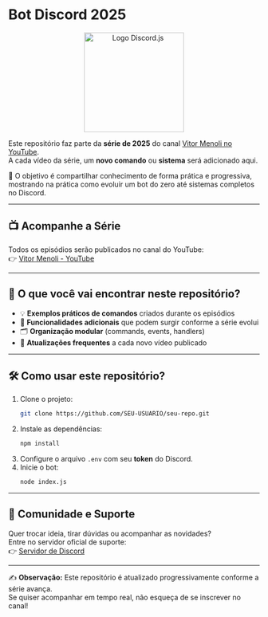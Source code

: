 # Bot Discord 2025

<p align="center">
  <img src="https://i.imgur.com/OZWnmTO.png" alt="Logo Discord.js" width="200">
</p>

Este repositório faz parte da **série de 2025** do canal [Vitor Menoli no YouTube](https://www.youtube.com/@vitor.menoli).  
A cada vídeo da série, um **novo comando** ou **sistema** será adicionado aqui.  

📌 O objetivo é compartilhar conhecimento de forma prática e progressiva, mostrando na prática como evoluir um bot do zero até sistemas completos no Discord.

---

## 📺 Acompanhe a Série

Todos os episódios serão publicados no canal do YouTube:  
👉 [Vitor Menoli - YouTube](https://www.youtube.com/@vitor.menoli)

---

## 🚀 O que você vai encontrar neste repositório?

- 💡 **Exemplos práticos de comandos** criados durante os episódios  
- 🧩 **Funcionalidades adicionais** que podem surgir conforme a série evolui  
- 🗂️ **Organização modular** (commands, events, handlers)  
- 🔄 **Atualizações frequentes** a cada novo vídeo publicado  

---

## 🛠️ Como usar este repositório?

1. Clone o projeto:
   ```bash
   git clone https://github.com/SEU-USUARIO/seu-repo.git
   ```
2. Instale as dependências:
   ```bash
   npm install
   ```
3. Configure o arquivo `.env` com seu **token** do Discord.
4. Inicie o bot:
   ```bash
   node index.js
   ```

---

## 💬 Comunidade e Suporte

Quer trocar ideia, tirar dúvidas ou acompanhar as novidades?  
Entre no servidor oficial de suporte:  
👉 [Servidor de Discord](https://discord.gg/bMq8GC7dJV)

---

✍️ **Observação:** Este repositório é atualizado progressivamente conforme a série avança.  
Se quiser acompanhar em tempo real, não esqueça de se inscrever no canal!
